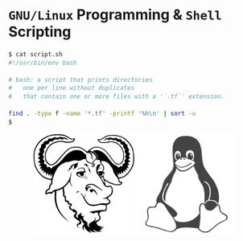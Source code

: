 # `GNU/Linux` Programming & `Shell` Scripting

```bash
$ cat script.sh
#!/usr/bin/env bash

# bash: a script that prints directories
# 	one per line without duplicates
# 	that contain one or more files with a '`.tf`' extension.

find . -type f -name '*.tf' -printf '%h\n' | sort -u
$
```

<div align="center">
 <img src="./0x05-processes_and_signals/gnu_linux/gnu.svg" width="200" height="200" />
 <img src="./0x05-processes_and_signals/gnu_linux/linux.svg" width="200" height="200" />
</div>